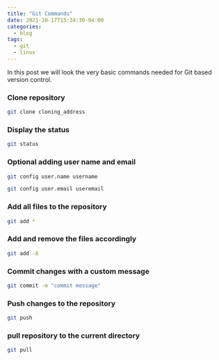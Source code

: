 ```yaml
---
title: "Git Commands"
date: 2021-10-17T15:34:30-04:00
categories:
  - blog
tags:
  - git
  - linux
---
```

 In this post we will look the very basic commands needed for Git based version control.

### Clone repository
```bash
git clone cloning_address
```

### Display the status
```bash
git status
```

### Optional adding user name and email
```bash
git config user.name username
```
```bash
git config user.email useremail
```

### Add all files to the repository
```bash
git add *
```

### Add and remove the files accordingly
```bash
git add -A
```

### Commit changes with a custom message
```bash
git commit -m "commit message"
```

### Push changes to the repository
```bash
git push
```

### pull repository to the current directory
```bash
git pull
```
